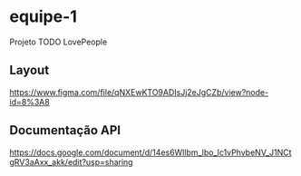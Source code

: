 # equipe-1
Projeto TODO LovePeople

## Layout

https://www.figma.com/file/qNXEwKTO9ADIsJj2eJgCZb/view?node-id=8%3A8


## Documentação API

https://docs.google.com/document/d/14es6Wllbm_lbo_lc1vPhvbeNV_J1NCtgRV3aAxx_akk/edit?usp=sharing
